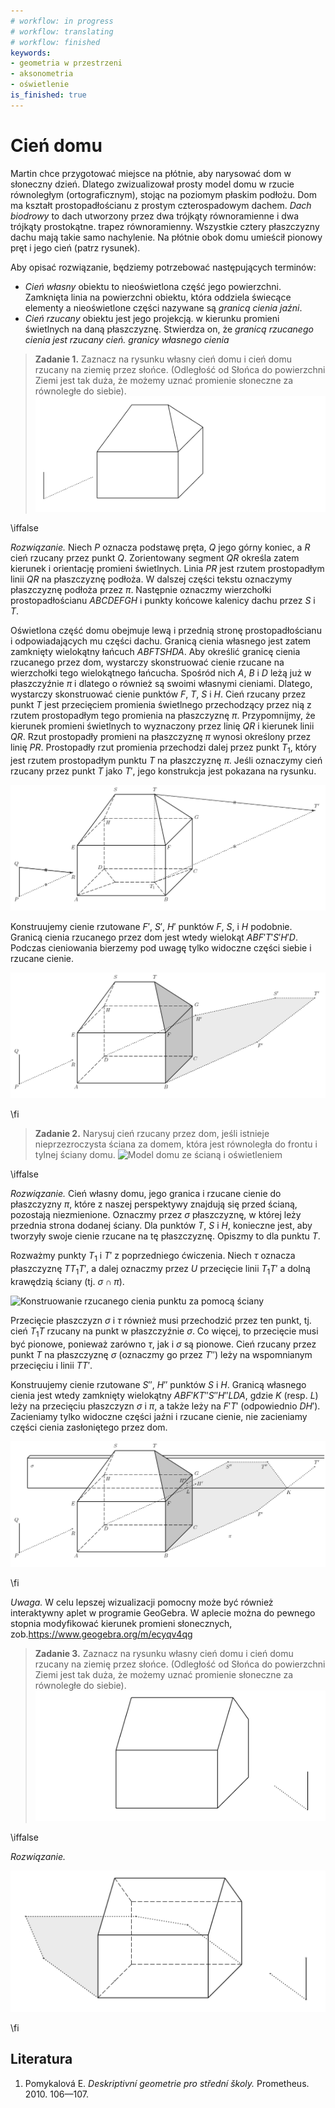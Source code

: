 ```yaml
---
# workflow: in progress
# workflow: translating
# workflow: finished
keywords:
- geometria w przestrzeni
- aksonometria
- oświetlenie
is_finished: true
---
```


# Cień domu

Martin chce przygotować miejsce na płótnie, aby narysować dom w słoneczny dzień.
Dlatego zwizualizował prosty model domu
w rzucie równoległym (ortograficznym), stojąc na poziomym płaskim podłożu.
Dom ma kształt prostopadłościanu z prostym czterospadowym dachem.
*Dach biodrowy* to dach utworzony przez dwa trójkąty równoramienne i dwa trójkąty prostokątne.
trapez równoramienny. Wszystkie cztery płaszczyzny dachu mają takie samo nachylenie. Na płótnie obok domu umieścił pionowy pręt i jego cień (patrz rysunek).

Aby opisać rozwiązanie, będziemy potrzebować następujących terminów:

* *Cień własny* obiektu to nieoświetlona część jego powierzchni.
Zamknięta linia na powierzchni obiektu, która oddziela świecące elementy
a nieoświetlone części nazywane są *granicą cienia jaźni*.
* *Cień rzucany* obiektu jest jego projekcją.
w kierunku promieni świetlnych na daną płaszczyznę.
Stwierdza on, że *granicą rzucanego cienia jest rzucany cień.
granicy własnego cienia*

>**Zadanie 1.** Zaznacz na rysunku własny cień domu i
>cień domu rzucany na ziemię przez słońce. (Odległość od Słońca do powierzchni Ziemi jest tak duża, że możemy uznać promienie słoneczne za równoległe do siebie).
>![Model domu z określonym oświetleniem](math4you_00017_zadani_a.jpg)

\iffalse

*Rozwiązanie.* Niech $P$ oznacza podstawę pręta, $Q$ jego górny koniec, a $R$ cień rzucany przez punkt $Q$.
Zorientowany segment $QR$ określa zatem kierunek i orientację promieni świetlnych.
Linia $PR$ jest rzutem prostopadłym linii $QR$ na płaszczyznę podłoża.
W dalszej części tekstu oznaczymy płaszczyznę podłoża przez $\pi$. Następnie oznaczmy wierzchołki prostopadłościanu $ABCDEFGH$ i punkty końcowe kalenicy dachu przez $S$ i $T$.

Oświetlona część domu obejmuje lewą i przednią stronę
prostopadłościanu i odpowiadających mu części dachu.
Granicą cienia własnego jest zatem zamknięty wielokątny łańcuch $ABFTSHDA$.
Aby określić granicę cienia rzucanego przez dom, wystarczy
 skonstruować cienie rzucane na wierzchołki tego wielokątnego łańcucha.
Spośród nich $A$, $B$ i $D$ leżą już w płaszczyźnie $\pi$
i dlatego o również są swoimi własnymi cieniami. Dlatego,
wystarczy skonstruować cienie punktów $F$, $T$, $S$ i $H$.
Cień rzucany przez punkt $T$ jest przecięciem promienia świetlnego
przechodzący przez nią z rzutem prostopadłym tego promienia na
płaszczyznę $\pi$. Przypomnijmy, że kierunek promieni świetlnych to
wyznaczony przez linię $QR$ i kierunek linii $QR$.
Rzut prostopadły promieni na płaszczyznę $\pi$ wynosi
określony przez linię $PR$.
Prostopadły rzut promienia przechodzi dalej przez punkt $T_1$,
który jest rzutem prostopadłym punktu $T$ na płaszczyznę $\pi$.
Jeśli oznaczymy cień rzucany przez punkt $T$ jako $T'$,
jego konstrukcja jest pokazana na rysunku.

![Konstruowanie rzucanego cienia punktu $T$](math4you_00017_reseni_a1.jpg)

Konstruujemy cienie rzutowane $F'$, $S'$, $H'$ punktów $F$, $S$,
i $H$ podobnie.
Granicą cienia rzucanego przez dom jest wtedy wielokąt $ABF'T'S'H'D$.
Podczas cieniowania bierzemy pod uwagę tylko widoczne części siebie i rzucane cienie.

![Cień rzucany i cień własny domu](math4you_00017_reseni_a2.jpg)

\fi

> **Zadanie 2.** Narysuj cień rzucany przez dom, jeśli istnieje
> nieprzezroczysta ściana za domem, która jest równoległa do frontu i
> tylnej ściany domu.  ![Model domu ze ścianą i
>oświetleniem](math4you_00017_zadani_b.jpg)

\iffalse

*Rozwiązanie.* Cień własny domu, jego granica i rzucane cienie
do płaszczyzny $\pi$, które z naszej perspektywy znajdują się przed ścianą, pozostają niezmienione. Oznaczmy przez $\sigma$
płaszczyznę, w której leży przednia strona dodanej ściany.
Dla  punktów $T$, $S$ i $H$, konieczne jest, aby
tworzyły swoje cienie rzucane na tę płaszczyznę. Opiszmy to
 dla punktu $T$.

Rozważmy punkty $T_1$ i $T'$ z poprzedniego ćwiczenia.
Niech $\tau$ oznacza płaszczyznę $TT_1T'$, a dalej oznaczmy
przez $U$ przecięcie linii $T_1T'$
a dolną krawędzią ściany (tj. $\sigma\cap\pi$).

![Konstruowanie rzucanego cienia punktu za pomocą
ściany](math4you_00017_reseni_b1.jpg)

Przecięcie płaszczyzn $\sigma$ i $\tau$ również musi przechodzić
przez ten punkt, tj. cień $T_1T$ rzucany na punkt
w płaszczyźnie $\sigma$.
Co więcej, to przecięcie musi być pionowe, ponieważ zarówno $\tau$, jak i
$\sigma$ są pionowe.
Cień rzucany przez punkt $T$ na płaszczyznę $\sigma$ (oznaczmy go przez $T''$)
leży na wspomnianym przecięciu i linii $TT'$.

Konstruujemy cienie rzutowane $S''$, $H''$ punktów $S$ i $H$.  Granicą własnego cienia jest wtedy zamknięty
wielokątny  $ABF'KT''S''H''LDA$, gdzie $K$ (resp. $L$) leży na
przecięciu płaszczyzn $\sigma$ i $\pi$, a także leży na $F'T'$ (odpowiednio $DH'$). Zacieniamy tylko widoczne części
jaźni i rzucane cienie, nie zacieniamy części
cienia zasłoniętego przez dom.

![Odlew i cień własny całego domu ze ścianą](math4you_00017_reseni_b2.jpg)

\fi

*Uwaga.* W celu lepszej wizualizacji pomocny może być również interaktywny aplet w programie GeoGebra.
W aplecie można do pewnego stopnia modyfikować kierunek promieni słonecznych, zob.https://www.geogebra.org/m/ecyqv4qg

>**Zadanie 3.** Zaznacz na rysunku własny cień domu i
>cień domu rzucany na ziemię przez słońce. (Odległość od Słońca do powierzchni Ziemi jest tak duża, że możemy uznać promienie słoneczne za równoległe do siebie).
>![Model domu z określonym oświetleniem](00017_obr7.jpg)

\iffalse

*Rozwiązanie.*

![Cień rzucany i cień własny domu](00017_obr8.jpg)

\fi

## Literatura 

1. Pomykalová E. *Deskriptivní geometrie pro střední školy.* Prometheus. 2010. 106—107.

